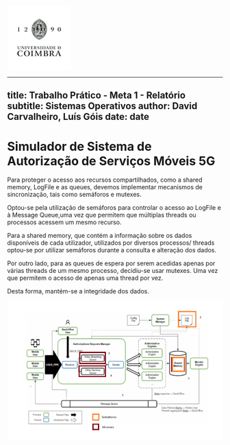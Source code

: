 ![UC LOGO](/assets/uc-logo.png)

---
title: Trabalho Prático - Meta 1 - Relatório
subtitle: Sistemas Operativos
author: David Carvalheiro, Luís Góis
date: date
---

# Simulador de Sistema de Autorização de Serviços Móveis 5G

Para proteger o acesso aos recursos compartilhados, como a shared memory,
LogFile e as queues, devemos implementar mecanismos de sincronização, tais como
semáforos e mutexes.

Optou-se pela utilização de semáforos para controlar o acesso ao LogFile e à
Message Queue,uma vez que permitem que múltiplas threads ou processos acessem um
mesmo recurso.

Para a shared memory, que contém a informação sobre os dados disponíveis de cada
utilizador, utilizados por diversos processos/ threads optou-se por utilizar
semáforos durante a consulta e alteração dos dados.

Por outro lado, para as queues de espera por serem acedidas apenas por várias
threads de um mesmo processo, decidiu-se usar mutexes. Uma vez que permitem o
acesso de apenas uma thread por vez.

Desta forma, mantém-se a integridade dos dados.

![Diagrama](/assets/diagram.png)
